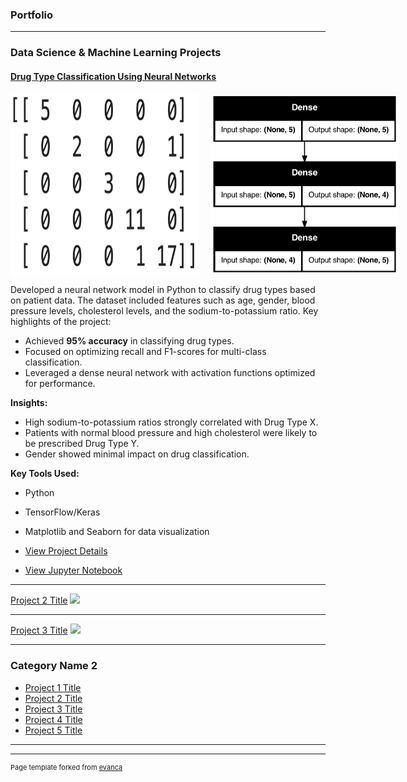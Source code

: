### **Portfolio**

---

### Data Science & Machine Learning Projects

#### [Drug Type Classification Using Neural Networks](./project-drug-classification/project-details.md)

<div style="display: flex;">
  <img src="images/confusion_matrix.png" alt="Confusion Matrix Thumbnail" width="300" style="margin-right: 20px;"/>
  <img src="images/model_architecture.png" alt="Model Architecture" width="300"/>
</div>


Developed a neural network model in Python to classify drug types based on patient data. The dataset included features such as age, gender, blood pressure levels, cholesterol levels, and the sodium-to-potassium ratio. Key highlights of the project:

- Achieved **95% accuracy** in classifying drug types.
- Focused on optimizing recall and F1-scores for multi-class classification.
- Leveraged a dense neural network with activation functions optimized for performance.

**Insights:**
- High sodium-to-potassium ratios strongly correlated with Drug Type X.
- Patients with normal blood pressure and high cholesterol were likely to be prescribed Drug Type Y.
- Gender showed minimal impact on drug classification.

**Key Tools Used:**
- Python
- TensorFlow/Keras
- Matplotlib and Seaborn for data visualization

- [View Project Details](./project-drug-classification/project-details.md)
- [View Jupyter Notebook](./project-drug-classification/project-drug-classification.html)

---
[Project 2 Title](/pdf/sample_presentation.pdf)
<img src="images/dummy_thumbnail.jpg?raw=true"/>

---
[Project 3 Title](http://example.com/)
<img src="images/dummy_thumbnail.jpg?raw=true"/>

---
 
### Category Name 2

- [Project 1 Title](http://example.com/)
- [Project 2 Title](http://example.com/)
- [Project 3 Title](http://example.com/)
- [Project 4 Title](http://example.com/)
- [Project 5 Title](http://example.com/)

---




---
<p style="font-size:11px">Page template forked from <a href="https://github.com/evanca/quick-portfolio">evanca</a></p>
<!-- Remove above link if you don't want to attibute -->
